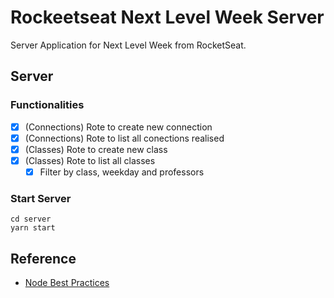 # Rockeetseat Next Level Week Server

Server Application for Next Level Week from RocketSeat.


## Server

### Functionalities

 * [x] (Connections) Rote to create new connection
 * [x] (Connections) Rote to list all conections realised
 * [x] (Classes) Rote to create new class
 * [x] (Classes) Rote to list all classes
   * [x] Filter by class, weekday and professors

### Start Server

```
cd server
yarn start
```

## Reference

 * [Node Best Practices](https://github.com/goldbergyoni/nodebestpractices#1-project-structure-practices)